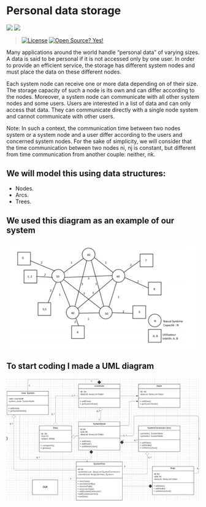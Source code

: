 # Personal data storage

![](https://forthebadge.com/images/badges/made-with-java.svg) ![](https://forthebadge.com/images/badges/ctrl-c-ctrl-v.svg)
> [![License](https://img.shields.io/badge/License-Apache%202.0-blue.svg)](https://opensource.org/licenses/Apache-2.0)  [![Open Source? Yes!](https://badgen.net/badge/Open%20Source%20%3F/Yes%21/blue?icon=github)](https://github.com/Naereen/badges/)

Many applications around the world handle “personal data” of varying sizes. A data is said to be personal if it is not accessed only by one user. In order to provide an efficient service, the storage has different system nodes and must place the data on these different nodes.
    
Each system node can receive one or more data depending on of their size. The storage capacity of such a node is its own and can differ according to the nodes. Moreover, a system node can communicate with all other system nodes and some users.
Users are interested in a list of data and can only access that data. They can communicate directly with a single node system and cannot communicate with other users.

Note: In such a context, the communication time between two nodes system or a system node and a user differ according to the users and concerned system nodes. For the sake of simplicity, we will consider that the time communication between two nodes ni, nj is constant, but different from time communication from another couple: neither, nk.

## We will model this using data structures: 
  * Nodes. 
  * Arcs.
  * Trees.

## We used this diagram as an example of our system
![](images/diagram1.PNG)

## To start coding I made a UML diagram
![](images/uml1.PNG)
